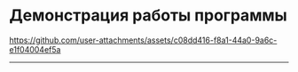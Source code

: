 # Демонстрация работы программы
https://github.com/user-attachments/assets/c08dd416-f8a1-44a0-9a6c-e1f04004ef5a
***

